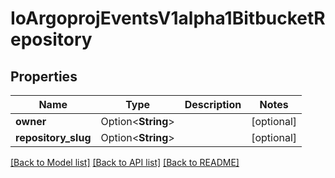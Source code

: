 # IoArgoprojEventsV1alpha1BitbucketRepository

## Properties

Name | Type | Description | Notes
------------ | ------------- | ------------- | -------------
**owner** | Option<**String**> |  | [optional]
**repository_slug** | Option<**String**> |  | [optional]

[[Back to Model list]](../README.md#documentation-for-models) [[Back to API list]](../README.md#documentation-for-api-endpoints) [[Back to README]](../README.md)


